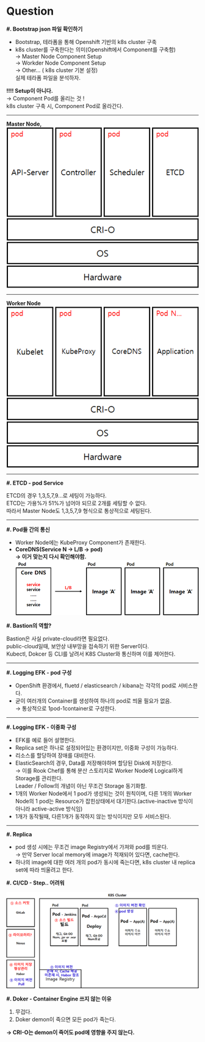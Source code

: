 # Question

**#. Bootstrap json 파일 확인하기**

- Bootstrap, 테라폼을 통해 Openshift 기반의 k8s cluster 구축
- k8s cluster를 구축한다는 의미(Openshift에서 Component를 구축함)<br>
→ Master Node Component Setup <br>
→ Workder Node Component Setup <br>
→ Other... ( k8s cluster 기본 설정) <br>
실제 테라폼 파일을 분석하자.

**!!!! Setup이 아니다.** <br>
→ Component Pod를 올리는 것 ! <br>
k8s cluster 구축 시, Component Pod로 올라간다.
<hr>

**Master Node,** <br>
![Untitled](images/master-node-structure.png)
<hr>

**Worker Node** <br>
![Untitled](images/worker-node-structure.png)
<hr>

**#. ETCD - pod Service**

ETCD의 경우 1,3,5,7,9...로 세팅이 가능하다. <br>
ETCD는 가용%가 51%가 넘어야 되므로 2개를 세팅할 수 없다. <br>
따라서 Master Node도 1,3,5,7,9 형식으로 통상적으로 세팅된다.
<hr>

**#. Pod들 간의 통신**

- Worker Node에는 KubeProxy Component가 존재한다.
- **CoreDNS(Service N → L/B → pod)** <br>
**→ 이거 맞는지 다시 확인해야함.** <br>
![Untitled](images/pod-networking.png)

**#. Bastion의 역할?** 

Bastion은 사실 private-cloud라면 필요없다. <br>
public-cloud일때, 보안상 내부망을 접속하기 위한 Server이다. <br>
Kubectl, Dokcer 등 CLI를 날려서 K8S Cluster와 통신하며 이를 제어한다.
<hr>

**#. Logging EFK - pod 구성**
- OpenShift 환경에서, fluetd / elasticsearch / kibana는 각각의 pod로 서비스한다.
- 굳이 여러개의 Container를 생성하여 하나의 pod로 띄울 필요가 없음. <br>
→ 통상적으로 1pod-1container로 구성한다.
<hr>

**#. Logging EFK - 이중화 구성**

- EFK를 예로 들어 설명한다.
- Replica set은 하나로 설정되어있는 환경이지만, 이중화 구성이 가능하다.
- 리소스를 할당하여 장애를 대비한다.
- ElasticSearch의 경우, Data를 저장해야하며 할당된 Disk에 저장한다. <br>
→ 이를 Rook Chef를 통해 분산 스토리지로 Worker Node에 Logical하게 Storage를 관리한다. <br>
Leader / Follow의 개념이 아닌 무조건 Storage 동기화함.
- 1개의 Worker Node에서 1 pod가 생성되는 것이 원칙이며, 다른 1개의 Worker Node의 1 pod는 Resource가 잡힌상태에서 대기한다.(active-inactive 방식이 아니라 active-active 방식임)
- 1개가 동작될때, 다른1개가 동작하지 않는 방식이지만 모두 서비스된다.
<hr>

**#. Replica**

- pod 생성 시에는 무조건 image Registry에서 가져와 pod를 띄운다. <br>
→ 만약 Server local memory에 image가 적재되어 있다면, cache한다.
- 하나의 image에 대한 여러 개의 pod가 동시에 죽는다면, k8s cluster 내 replica set에 따라 띄울려고 한다.

**#. CI/CD - Step.. 어려워**

![Untitled](images/auto-ci-cd-step.png)

**#. Doker - Container Engine 쓰지 않는 이유**

1. 무겁다.
2. Doker demon이 죽으면 모든 pod가 죽는다.

**→ CRI-O는 demon이 죽어도 pod에 영향을 주지 않는다.**